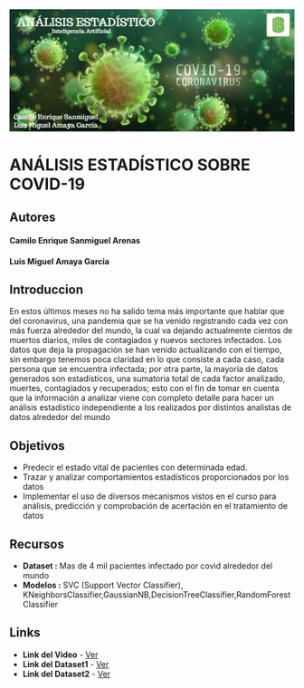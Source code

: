 <img src="data/PortadaCoronavirusIA.jpg" style="width:700px;">


# ANÁLISIS ESTADÍSTICO SOBRE COVID-19

## Autores
#### Camilo Enrique Sanmiguel Arenas
#### Luis Miguel Amaya Garcia

## Introduccion

En estos últimos meses no ha salido tema más importante que hablar que del coronavirus, una pandemia que se ha venido registrando cada vez con más fuerza alrededor del mundo, la cual va dejando actualmente cientos de muertos diarios, miles de contagiados y nuevos sectores infectados. Los datos que deja la propagación se han venido actualizando con el tiempo, sin embargo tenemos poca claridad en lo que consiste a cada caso, cada persona que se encuentra infectada; por otra parte, la mayoría de datos generados son estadísticos, una sumatoria total de cada factor analizado, muertes, contagiados y recuperados; esto con el fin de tomar en cuenta que la información a analizar viene con completo detalle para hacer un análisis estadístico independiente a los realizados por distintos analistas de datos alrededor del mundo

## Objetivos
- Predecir el estado vital de pacientes con determinada edad.
- Trazar y analizar comportamientos estadísticos proporcionados por los datos
- Implementar el uso de diversos mecanismos vistos en el curso para análisis, predicción y comprobación de acertación en el tratamiento de datos

## Recursos

- **Dataset :** Mas de 4 mil pacientes infectado por covid alrededor del mundo
- **Modelos :** SVC (Support Vector Classifier), KNeighborsClassifier,GaussianNB,DecisionTreeClassifier,RandomForestClassifier

## Links

* **Link del Video** - [Ver](#)
* **Link del Dataset1**  - [Ver](https://www.kaggle.com/sudalairajkumar/novel-corona-virus-2019-dataset)
* **Link del Dataset2**  - [Ver](https://docs.google.com/spreadsheets/d/e/2PACX-1vQU0SIALScXx8VXDX7yKNKWWPKE1YjFlWc6VTEVSN45CklWWf-uWmprQIyLtoPDA18tX9cFDr-aQ9S6/pubhtml#)
